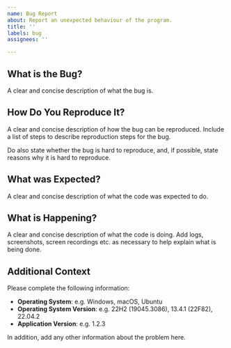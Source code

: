 ```yaml
---
name: Bug Report
about: Report an unexpected behaviour of the program.
title: ''
labels: bug
assignees: ''

---
```


## What is the Bug?

A clear and concise description of what the bug is.

## How Do You Reproduce It?

A clear and concise description of how the bug can be reproduced. Include a list of steps to describe reproduction steps
for the bug.

Do also state whether the bug is hard to reproduce, and, if possible, state reasons why it is hard to reproduce.

## What was Expected?

A clear and concise description of what the code was expected to do.

## What is Happening?

A clear and concise description of what the code is doing. Add logs, screenshots, screen recordings etc. as
necessary to help explain what is being done.

## Additional Context

Please complete the following information:

- **Operating System**: e.g. Windows, macOS, Ubuntu
- **Operating System Version**: e.g. 22H2 (19045.3086), 13.4.1 (22F82), 22.04.2
- **Application Version**: e.g. 1.2.3

In addition, add any other information about the problem here.
